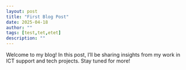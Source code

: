 ```yaml
---
layout: post
title: "First Blog Post"
date: 2025-04-18
author: ""
tags: [test,tet,etet]
description: ""
---
```



Welcome to my blog! In this post, I’ll be sharing insights from my work in ICT support and tech projects. Stay tuned for more!

